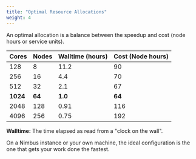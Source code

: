 ```yaml
---
title: "Optimal Resource Allocations"
weight: 4
---
```


An optimal allocation is a balance between the speedup and cost (node hours or service units).

| Cores | Nodes | Walltime (hours) | Cost (Node hours) |
|-------|-------|------------------|-------------------|
| 128   | 8     | 11.2             | 90                |
| 256   | 16    | 4.4              | 70                |
| 512   | 32    | 2.1              | 67                |
| **1024**  | **64**    | **1.0**              | **64**                |
| 2048  | 128   | 0.91             | 116               |
| 4096  | 256   | 0.75             | 192               |

**Walltime:** The time elapsed as read from a "clock on the wall".

On a Nimbus instance or your own machine, the ideal configuration is the one that gets your work done the fastest.
